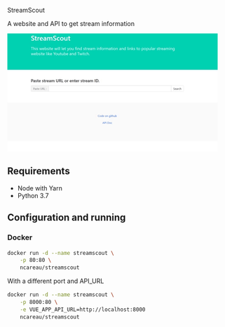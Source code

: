 StreamScout

A website and API to get stream information

![StreamScout Example](https://github.com/ncareau/StreamScout/raw/master/demo/demo.gif)

## Requirements

- Node with Yarn
- Python 3.7

## Configuration and running

### Docker

```bash
docker run -d --name streamscout \
    -p 80:80 \
    ncareau/streamscout
```

With a different port and API_URL

```bash
docker run -d --name streamscout \
    -p 8000:80 \
    -e VUE_APP_API_URL=http://localhost:8000
    ncareau/streamscout
```

